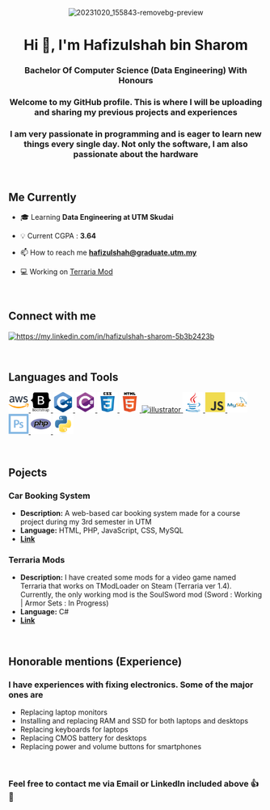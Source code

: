 <p align="center">
  
<img src="https://github.com/drshahizan/HPDP/assets/146704678/cb1ac3e6-1d16-46eb-be80-270fb321e24a" alt="20231020_155843-removebg-preview" width="250" height="300">

</p>

<h1 align="center">Hi 👋, I'm Hafizulshah bin Sharom</h1>
<h3 align="center">Bachelor Of Computer Science (Data Engineering) With Honours</h3>
<h3 align="center">Welcome to my GitHub profile. This is where I will be uploading and sharing my previous projects and experiences</h3>
<h3 align="center">I am very passionate in programming and is eager to learn new things every single day. Not only the software, I am also passionate about the hardware</h3>
<br>

## Me Currently
- 🎓 Learning **Data Engineering at UTM Skudai**

- 💡 Current CGPA : **3.64**

- 📫 How to reach me **hafizulshah@graduate.utm.my**

- 💻 Working on [Terraria Mod](https://github.com/Hafizulshah/Terraria-Mod)

<br>

## Connect  with me 
<p align="left">
<a href="https://linkedin.com/in/https://my.linkedin.com/in/hafizulshah-sharom-5b3b2423b" target="blank"><img align="center" src="https://raw.githubusercontent.com/rahuldkjain/github-profile-readme-generator/master/src/images/icons/Social/linked-in-alt.svg" alt="https://my.linkedin.com/in/hafizulshah-sharom-5b3b2423b" height="30" width="40" /></a>
</p>

<br>

## Languages and Tools
<p align="left"> <a href="https://aws.amazon.com" target="_blank" rel="noreferrer"> <img src="https://raw.githubusercontent.com/devicons/devicon/master/icons/amazonwebservices/amazonwebservices-original-wordmark.svg" alt="aws" width="40" height="40"/> </a> <a href="https://getbootstrap.com" target="_blank" rel="noreferrer"> <img src="https://raw.githubusercontent.com/devicons/devicon/master/icons/bootstrap/bootstrap-plain-wordmark.svg" alt="bootstrap" width="40" height="40"/> </a> <a href="https://www.w3schools.com/cpp/" target="_blank" rel="noreferrer"> <img src="https://raw.githubusercontent.com/devicons/devicon/master/icons/cplusplus/cplusplus-original.svg" alt="cplusplus" width="40" height="40"/> </a> <a href="https://www.w3schools.com/cs/" target="_blank" rel="noreferrer"> <img src="https://raw.githubusercontent.com/devicons/devicon/master/icons/csharp/csharp-original.svg" alt="csharp" width="40" height="40"/> </a> <a href="https://www.w3schools.com/css/" target="_blank" rel="noreferrer"> <img src="https://raw.githubusercontent.com/devicons/devicon/master/icons/css3/css3-original-wordmark.svg" alt="css3" width="40" height="40"/> </a> <a href="https://www.w3.org/html/" target="_blank" rel="noreferrer"> <img src="https://raw.githubusercontent.com/devicons/devicon/master/icons/html5/html5-original-wordmark.svg" alt="html5" width="40" height="40"/> </a> <a href="https://www.adobe.com/in/products/illustrator.html" target="_blank" rel="noreferrer"> <img src="https://www.vectorlogo.zone/logos/adobe_illustrator/adobe_illustrator-icon.svg" alt="illustrator" width="40" height="40"/> </a> <a href="https://www.java.com" target="_blank" rel="noreferrer"> <img src="https://raw.githubusercontent.com/devicons/devicon/master/icons/java/java-original.svg" alt="java" width="40" height="40"/> </a> <a href="https://developer.mozilla.org/en-US/docs/Web/JavaScript" target="_blank" rel="noreferrer"> <img src="https://raw.githubusercontent.com/devicons/devicon/master/icons/javascript/javascript-original.svg" alt="javascript" width="40" height="40"/> </a> <a href="https://www.mysql.com/" target="_blank" rel="noreferrer"> <img src="https://raw.githubusercontent.com/devicons/devicon/master/icons/mysql/mysql-original-wordmark.svg" alt="mysql" width="40" height="40"/> </a> <a href="https://www.photoshop.com/en" target="_blank" rel="noreferrer"> <img src="https://raw.githubusercontent.com/devicons/devicon/master/icons/photoshop/photoshop-line.svg" alt="photoshop" width="40" height="40"/> </a> <a href="https://www.php.net" target="_blank" rel="noreferrer"> <img src="https://raw.githubusercontent.com/devicons/devicon/master/icons/php/php-original.svg" alt="php" width="40" height="40"/> </a> <a href="https://www.python.org" target="_blank" rel="noreferrer"> <img src="https://raw.githubusercontent.com/devicons/devicon/master/icons/python/python-original.svg" alt="python" width="40" height="40"/> </a> </p>

<br>

## Pojects
### Car Booking System
- **Description:** A web-based car booking system made for a course project during my 3rd semester in UTM
- **Language:** HTML, PHP, JavaScript, CSS, MySQL
- **[Link](https://carrentalcbs.000webhostapp.com/index.php)**

### Terraria Mods
- **Description:** I have created some mods for a video game named Terraria that works on TModLoader on Steam (Terraria ver 1.4). Currently, the only working mod is the SoulSword mod (Sword : Working | Armor Sets : In Progress)
- **Language:** C#
- **[Link](https://github.com/Hafizulshah/Terraria-Mod)**

<br>

## Honorable mentions (Experience)
### I have experiences with fixing electronics. Some of the major ones are
- Replacing laptop monitors
- Installing and replacing RAM and SSD for both laptops and desktops
- Replacing keyboards for laptops
- Replacing CMOS battery for desktops
- Replacing power and volume buttons for smartphones

<br>

### **Feel free to contact me via Email or LinkedIn included above 👍👋**
